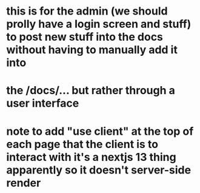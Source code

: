 # this is for the admin (we should prolly have a login screen and stuff) to post new stuff into the docs without having to manually add it into
# the /docs/... but rather through a user interface

# note to add "use client" at the top of each page that the client is to interact with it's a nextjs 13 thing apparently so it doesn't server-side render